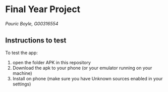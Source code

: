 # Final Year Project
###### Pauric Boyle, G00316554

## Instructions to test
To test the app:
1. open the folder APK in this repository
2. Download the apk to your phone (or your emulator running on your machine) 
3. Install on phone (make sure you have Unknown sources enabled in your settings)

